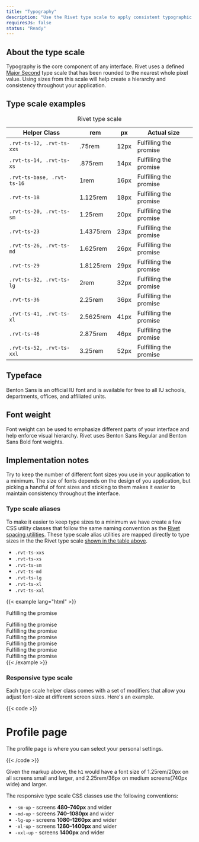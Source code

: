 ```yaml
---
title: "Typography"
description: "Use the Rivet type scale to apply consistent typographic design to your application."
requiresJs: false
status: "Ready"
---
```


## About the type scale
Typography is the core component of any interface. Rivet uses a defined [Major Second](http://type-scale.com/?size=16&scale=1.125&text=A%20Visual%20Type%20Scale&webfont=Libre+Baskerville&font-family=%27Libre%20Baskerville%27,%20serif&font-weight=400&font-family-headers=&font-weight-headers=inherit&background-color=white&font-color=#333) type scale that has been rounded to the nearest whole pixel value. Using sizes from this scale will help create a hierarchy and consistency throughout your application.

## Type scale examples

<table class="rvt-m-top-lg">
    <caption class="rvt-sr-only">Rivet type scale</caption>
    <thead>
        <th>Helper Class</th>
        <th>rem</th>
        <th>px</th>
        <th>Actual size</th>
    </thead>
    <tbody>
        <tr>
            <td><code>.rvt-ts-12, .rvt-ts-xxs</code></td>
            <td>.75rem</td>
            <td>12px</td>
            <td class="rvt-ts-12">Fulfilling the promise</td>
        </tr>
        <tr>
            <td><code>.rvt-ts-14, .rvt-ts-xs</code></td>
            <td>.875rem</td>
            <td>14px</td>
            <td class="rvt-ts-14">Fulfilling the promise</td>
        </tr>
        <tr>
            <td><code>.rvt-ts-base, .rvt-ts-16</code></td>
            <td>1rem</td>
            <td>16px</td>
            <td class="rvt-ts-base">Fulfilling the promise</td>
        </tr>
        <tr>
            <td><code>.rvt-ts-18</code></td>
            <td>1.125rem</td>
            <td>18px</td>
            <td class="rvt-ts-18">Fulfilling the promise</td>
        </tr>
        <tr>
            <td><code>.rvt-ts-20, .rvt-ts-sm</code></td>
            <td>1.25rem</td>
            <td>20px</td>
            <td class="rvt-ts-20">Fulfilling the promise</td>
        </tr>
        <tr>
            <td><code>.rvt-ts-23</code></td>
            <td>1.4375rem</td>
            <td>23px</td>
            <td class="rvt-ts-23">Fulfilling the promise</td>
        </tr>
        <tr>
            <td><code>.rvt-ts-26, .rvt-ts-md</code></td>
            <td>1.625rem</td>
            <td>26px</td>
            <td class="rvt-ts-26">Fulfilling the promise</td>
        </tr>
        <tr>
            <td><code>.rvt-ts-29</code></td>
            <td>1.8125rem</td>
            <td>29px</td>
            <td class="rvt-ts-29">Fulfilling the promise</td>
        </tr>
        <tr>
            <td><code>.rvt-ts-32, .rvt-ts-lg</code></td>
            <td>2rem</td>
            <td>32px</td>
            <td class="rvt-ts-32">Fulfilling the promise</td>
        </tr>
        <tr>
            <td><code>.rvt-ts-36</code></td>
            <td>2.25rem</td>
            <td>36px</td>
            <td class="rvt-ts-36">Fulfilling the promise</td>
        </tr>
        <tr>
            <td><code>.rvt-ts-41, .rvt-ts-xl</code></td>
            <td>2.5625rem</td>
            <td>41px</td>
            <td class="rvt-ts-41">Fulfilling the promise</td>
        </tr>
        <tr>
            <td><code>.rvt-ts-46</code></td>
            <td>2.875rem</td>
            <td>46px</td>
            <td class="rvt-ts-46">Fulfilling the promise</td>
        </tr>
        <tr>
            <td><code>.rvt-ts-52, .rvt-ts-xxl</code></td>
            <td>3.25rem</td>
            <td>52px</td>
            <td class="rvt-ts-52">Fulfilling the promise</td>
        </tr>
    </tbody>
</table>

## Typeface
Benton Sans is an official IU font and is available for free to all IU schools, departments, offices, and affiliated units.

## Font weight
Font weight can be used to emphasize different parts of your interface and help enforce visual hierarchy. Rivet uses Benton Sans Regular and Benton Sans Bold font weights.

## Implementation notes
Try to keep the number of different font sizes you use in your application to a minimum. The size of fonts depends on the design of you application, but picking a handful of font sizes and sticking to them makes it easier to maintain consistency throughout the interface.

### Type scale aliases
To make it easier to keep type sizes to a minimum we have create a few CSS utility classes that follow the same naming convention as the [Rivet spacing utilities](../spacing). These type scale alias utilities are mapped directly to type sizes in the the Rivet type scale [shown in the table above](#type-scale-examples).

- `.rvt-ts-xxs`
- `.rvt-ts-xs`
- `.rvt-ts-sm`
- `.rvt-ts-md`
- `.rvt-ts-lg`
- `.rvt-ts-xl`
- `.rvt-ts-xxl`

{{< example lang="html" >}}<div class="rvt-ts-xxs">Fulfilling the promise</div>
<div class="rvt-ts-xs">Fulfilling the promise</div>
<div class="rvt-ts-sm">Fulfilling the promise</div>
<div class="rvt-ts-md">Fulfilling the promise</div>
<div class="rvt-ts-lg">Fulfilling the promise</div>
<div class="rvt-ts-xl">Fulfilling the promise</div>
<div class="rvt-ts-xxl">Fulfilling the promise</div>
{{< /example >}}

### Responsive type scale
Each type scale helper class comes with a set of modifiers that allow you adjust font-size at different screen sizes. Here's an example.

{{< code >}}<h1 class="rvt-ts-20 rvt-ts-32-md-up">Profile page</h1>
<p class="rvt-ts-14">The profile page is where you can select your personal settings.</p>
{{< /code >}}

Given the markup above, the `h1` would have a font size of 1.25rem/20px on all screens small and larger, and 2.25rem/36px on medium screens(740px wide) and larger.

The responsive type scale CSS classes use the following conventions:

- `-sm-up` - screens **480–740px** and wider
- `-md-up` - screens **740–1080px** and wider
- `-lg-up` - screens **1080–1260px** and wider
- `-xl-up` - screens **1260–1400px** and wider
- `-xxl-up` - screens **1400px** and wider
